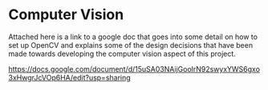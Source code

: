 # Computer Vision
Attached here is a link to a google doc that goes into some detail on how to set up OpenCV and explains some of the design decisions that have been made towards developing the computer vision aspect of this project.

https://docs.google.com/document/d/15uSA03NAijGoolrN92swyxYWS6gxo3xHwgrJcVOp6HA/edit?usp=sharing
